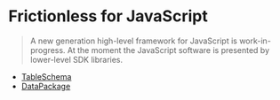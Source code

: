 # Frictionless for JavaScript

> A new generation high-level framework for JavaScript is work-in-progress. At the moment the JavaScript software is presented by lower-level SDK libraries.

- [TableSchema](tableschema/README.md)
- [DataPackage](datapackage/README.md)

